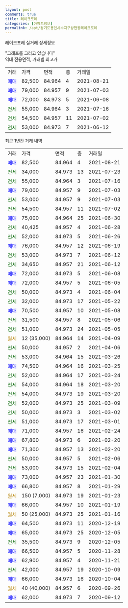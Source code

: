 ```yaml
---
layout: post
comments: true
title: 레이크포레
categories: [아파트정보]
permalink: /apt/경기도용인시수지구상현동레이크포레
---
```


레이크포레 실거래 상세정보

<script type="text/javascript">
  google.charts.load('current', {'packages':['line', 'corechart']});
  google.charts.setOnLoadCallback(drawChart);

  function drawChart() {
    var data = new google.visualization.DataTable();
    data.addColumn('date', '거래일');
    data.addColumn('number', "매매");
    data.addColumn('number', "전세");
    data.addColumn('number', "전매");

    data.addRows([[new Date(Date.parse("2021-08-21")), 82500, null, null], [new Date(Date.parse("2021-07-23")), null, 34000, null], [new Date(Date.parse("2021-07-16")), null, 55000, null], [new Date(Date.parse("2021-07-03")), 79000, null, null], [new Date(Date.parse("2021-07-03")), null, 53000, null], [new Date(Date.parse("2021-07-02")), null, 54500, null], [new Date(Date.parse("2021-06-30")), 75000, null, null], [new Date(Date.parse("2021-06-28")), null, 40425, null], [new Date(Date.parse("2021-06-26")), null, 52000, null], [new Date(Date.parse("2021-06-19")), 76000, null, null], [new Date(Date.parse("2021-06-12")), null, 53000, null], [new Date(Date.parse("2021-06-12")), null, 34650, null], [new Date(Date.parse("2021-06-08")), 72000, null, null], [new Date(Date.parse("2021-06-05")), 72000, null, null], [new Date(Date.parse("2021-06-04")), null, 50000, null], [new Date(Date.parse("2021-05-22")), null, 32000, null], [new Date(Date.parse("2021-05-08")), 70500, null, null], [new Date(Date.parse("2021-05-06")), null, 31500, null], [new Date(Date.parse("2021-05-05")), null, 51000, null], [new Date(Date.parse("2021-04-09")), null, null, null], [new Date(Date.parse("2021-04-06")), null, 50000, null], [new Date(Date.parse("2021-03-26")), null, 53000, null], [new Date(Date.parse("2021-03-25")), 74500, null, null], [new Date(Date.parse("2021-03-24")), null, 52000, null], [new Date(Date.parse("2021-03-20")), null, 54000, null], [new Date(Date.parse("2021-03-20")), null, 54000, null], [new Date(Date.parse("2021-03-09")), null, 52000, null], [new Date(Date.parse("2021-03-02")), null, 50000, null], [new Date(Date.parse("2021-03-01")), null, 51000, null], [new Date(Date.parse("2021-02-24")), 71000, null, null], [new Date(Date.parse("2021-02-20")), 67800, null, null], [new Date(Date.parse("2021-02-20")), 71300, null, null], [new Date(Date.parse("2021-02-06")), null, 50000, null], [new Date(Date.parse("2021-02-04")), null, 53000, null], [new Date(Date.parse("2021-01-30")), 73000, null, null], [new Date(Date.parse("2021-01-29")), 66800, null, null], [new Date(Date.parse("2021-01-23")), null, null, null], [new Date(Date.parse("2021-01-19")), 66000, null, null], [new Date(Date.parse("2021-01-16")), null, null, null], [new Date(Date.parse("2020-12-19")), 64500, null, null], [new Date(Date.parse("2020-12-05")), 65000, null, null], [new Date(Date.parse("2020-12-05")), null, 35500, null], [new Date(Date.parse("2020-11-28")), 66500, null, null], [new Date(Date.parse("2020-11-21")), 62900, null, null], [new Date(Date.parse("2020-10-09")), null, 42000, null], [new Date(Date.parse("2020-10-04")), 66000, null, null], [new Date(Date.parse("2020-09-26")), null, null, null], [new Date(Date.parse("2020-09-12")), 62000, null, null]]);

    var options = {
      hAxis: {
        format: 'yyyy/MM/dd'
      },    
      lineWidth: 0,
      pointsVisible: true,    
      title: '최근 1년간 유형별 실거래가 분포',
      legend: { position: 'bottom' }
    };

    var formatter = new google.visualization.NumberFormat({pattern:'###,###'} );
    formatter.format(data, 1);
    formatter.format(data, 2);
    
    setTimeout(function() {
        var chart = new google.visualization.LineChart(document.getElementById('columnchart_material'));
        chart.draw(data, (options));
        document.getElementById('loading').style.display = 'none';
    }, 1000);
  }
</script>


<div id="loading" style="z-index:20; display: block; margin-left: 0px">"그래프를 그리고 있습니다"</div>
<div id="columnchart_material" style="width: 95%; margin-left: 0px; display: block"></div>
<!-- contents start -->
역대 전용면적, 거래별 최고가
<table class="sortable">
    <tr>
      <td>거래</td>
      <td>가격</td>
      <td>면적</td>
      <td>층</td>
      <td>거래일</td>
    </tr>
        <tr>
          <td><a style="color: blue">매매</a></td>
          <td>82,500</td>
          <td>84.964</td>
          <td>4</td>
          <td>2021-08-21</td>
        </tr>            <tr>
          <td><a style="color: blue">매매</a></td>
          <td>79,000</td>
          <td>84.957</td>
          <td>9</td>
          <td>2021-07-03</td>
        </tr>            <tr>
          <td><a style="color: blue">매매</a></td>
          <td>72,000</td>
          <td>84.973</td>
          <td>5</td>
          <td>2021-06-08</td>
        </tr>        
        <tr>
              <td><a style="color: darkgreen">전세</a></td>
              <td>55,000</td>
              <td>84.964</td>
              <td>3</td>
              <td>2021-07-16</td>
            </tr>            <tr>
              <td><a style="color: darkgreen">전세</a></td>
              <td>54,500</td>
              <td>84.957</td>
              <td>11</td>
              <td>2021-07-02</td>
            </tr>            <tr>
              <td><a style="color: darkgreen">전세</a></td>
              <td>53,000</td>
              <td>84.973</td>
              <td>7</td>
              <td>2021-06-12</td>
            </tr>        
    
</table>

최근 1년간 거래 내역

<table class="sortable">
    <tr>
      <td>거래</td>
      <td>가격</td>
      <td>면적</td>
      <td>층</td>
      <td>거래일</td>
    </tr>
    <tr>
      <td><a style="color: blue">매매</a></td>
      <td>82,500</td>
      <td>84.964</td>
      <td>4</td>
      <td>2021-08-21</td>
    </tr>          <tr>
      <td><a style="color: darkgreen">전세</a></td>
      <td>34,000</td>
      <td>84.973</td>
      <td>13</td>
      <td>2021-07-23</td>
    </tr>          <tr>
      <td><a style="color: darkgreen">전세</a></td>
      <td>55,000</td>
      <td>84.964</td>
      <td>3</td>
      <td>2021-07-16</td>
    </tr>          <tr>
      <td><a style="color: blue">매매</a></td>
      <td>79,000</td>
      <td>84.957</td>
      <td>9</td>
      <td>2021-07-03</td>
    </tr>          <tr>
      <td><a style="color: darkgreen">전세</a></td>
      <td>53,000</td>
      <td>84.957</td>
      <td>9</td>
      <td>2021-07-03</td>
    </tr>          <tr>
      <td><a style="color: darkgreen">전세</a></td>
      <td>54,500</td>
      <td>84.957</td>
      <td>11</td>
      <td>2021-07-02</td>
    </tr>          <tr>
      <td><a style="color: blue">매매</a></td>
      <td>75,000</td>
      <td>84.964</td>
      <td>25</td>
      <td>2021-06-30</td>
    </tr>          <tr>
      <td><a style="color: darkgreen">전세</a></td>
      <td>40,425</td>
      <td>84.957</td>
      <td>4</td>
      <td>2021-06-28</td>
    </tr>          <tr>
      <td><a style="color: darkgreen">전세</a></td>
      <td>52,000</td>
      <td>84.973</td>
      <td>5</td>
      <td>2021-06-26</td>
    </tr>          <tr>
      <td><a style="color: blue">매매</a></td>
      <td>76,000</td>
      <td>84.957</td>
      <td>12</td>
      <td>2021-06-19</td>
    </tr>          <tr>
      <td><a style="color: darkgreen">전세</a></td>
      <td>53,000</td>
      <td>84.973</td>
      <td>7</td>
      <td>2021-06-12</td>
    </tr>          <tr>
      <td><a style="color: darkgreen">전세</a></td>
      <td>34,650</td>
      <td>84.957</td>
      <td>21</td>
      <td>2021-06-12</td>
    </tr>          <tr>
      <td><a style="color: blue">매매</a></td>
      <td>72,000</td>
      <td>84.973</td>
      <td>5</td>
      <td>2021-06-08</td>
    </tr>          <tr>
      <td><a style="color: blue">매매</a></td>
      <td>72,000</td>
      <td>84.957</td>
      <td>5</td>
      <td>2021-06-05</td>
    </tr>          <tr>
      <td><a style="color: darkgreen">전세</a></td>
      <td>50,000</td>
      <td>84.973</td>
      <td>4</td>
      <td>2021-06-04</td>
    </tr>          <tr>
      <td><a style="color: darkgreen">전세</a></td>
      <td>32,000</td>
      <td>84.973</td>
      <td>17</td>
      <td>2021-05-22</td>
    </tr>          <tr>
      <td><a style="color: blue">매매</a></td>
      <td>70,500</td>
      <td>84.957</td>
      <td>10</td>
      <td>2021-05-08</td>
    </tr>          <tr>
      <td><a style="color: darkgreen">전세</a></td>
      <td>31,500</td>
      <td>84.957</td>
      <td>8</td>
      <td>2021-05-06</td>
    </tr>          <tr>
      <td><a style="color: darkgreen">전세</a></td>
      <td>51,000</td>
      <td>84.973</td>
      <td>24</td>
      <td>2021-05-05</td>
    </tr>          <tr>
      <td><a style="color: darkgoldenrod">월세</a></td>
      <td>12 (35,000)</td>
      <td>84.964</td>
      <td>14</td>
      <td>2021-04-09</td>
    </tr>          <tr>
      <td><a style="color: darkgreen">전세</a></td>
      <td>50,000</td>
      <td>84.957</td>
      <td>2</td>
      <td>2021-04-06</td>
    </tr>          <tr>
      <td><a style="color: darkgreen">전세</a></td>
      <td>53,000</td>
      <td>84.964</td>
      <td>15</td>
      <td>2021-03-26</td>
    </tr>          <tr>
      <td><a style="color: blue">매매</a></td>
      <td>74,500</td>
      <td>84.964</td>
      <td>16</td>
      <td>2021-03-25</td>
    </tr>          <tr>
      <td><a style="color: darkgreen">전세</a></td>
      <td>52,000</td>
      <td>84.964</td>
      <td>17</td>
      <td>2021-03-24</td>
    </tr>          <tr>
      <td><a style="color: darkgreen">전세</a></td>
      <td>54,000</td>
      <td>84.964</td>
      <td>18</td>
      <td>2021-03-20</td>
    </tr>          <tr>
      <td><a style="color: darkgreen">전세</a></td>
      <td>54,000</td>
      <td>84.973</td>
      <td>19</td>
      <td>2021-03-20</td>
    </tr>          <tr>
      <td><a style="color: darkgreen">전세</a></td>
      <td>52,000</td>
      <td>84.973</td>
      <td>25</td>
      <td>2021-03-09</td>
    </tr>          <tr>
      <td><a style="color: darkgreen">전세</a></td>
      <td>50,000</td>
      <td>84.973</td>
      <td>3</td>
      <td>2021-03-02</td>
    </tr>          <tr>
      <td><a style="color: darkgreen">전세</a></td>
      <td>51,000</td>
      <td>84.973</td>
      <td>17</td>
      <td>2021-03-01</td>
    </tr>          <tr>
      <td><a style="color: blue">매매</a></td>
      <td>71,000</td>
      <td>84.957</td>
      <td>16</td>
      <td>2021-02-24</td>
    </tr>          <tr>
      <td><a style="color: blue">매매</a></td>
      <td>67,800</td>
      <td>84.973</td>
      <td>6</td>
      <td>2021-02-20</td>
    </tr>          <tr>
      <td><a style="color: blue">매매</a></td>
      <td>71,300</td>
      <td>84.957</td>
      <td>13</td>
      <td>2021-02-20</td>
    </tr>          <tr>
      <td><a style="color: darkgreen">전세</a></td>
      <td>50,000</td>
      <td>84.957</td>
      <td>5</td>
      <td>2021-02-06</td>
    </tr>          <tr>
      <td><a style="color: darkgreen">전세</a></td>
      <td>53,000</td>
      <td>84.973</td>
      <td>15</td>
      <td>2021-02-04</td>
    </tr>          <tr>
      <td><a style="color: blue">매매</a></td>
      <td>73,000</td>
      <td>84.957</td>
      <td>23</td>
      <td>2021-01-30</td>
    </tr>          <tr>
      <td><a style="color: blue">매매</a></td>
      <td>66,800</td>
      <td>84.957</td>
      <td>8</td>
      <td>2021-01-29</td>
    </tr>          <tr>
      <td><a style="color: darkgoldenrod">월세</a></td>
      <td>150 (7,000)</td>
      <td>84.973</td>
      <td>19</td>
      <td>2021-01-23</td>
    </tr>          <tr>
      <td><a style="color: blue">매매</a></td>
      <td>66,000</td>
      <td>84.957</td>
      <td>10</td>
      <td>2021-01-19</td>
    </tr>          <tr>
      <td><a style="color: darkgoldenrod">월세</a></td>
      <td>50 (25,000)</td>
      <td>84.973</td>
      <td>25</td>
      <td>2021-01-16</td>
    </tr>          <tr>
      <td><a style="color: blue">매매</a></td>
      <td>64,500</td>
      <td>84.973</td>
      <td>11</td>
      <td>2020-12-19</td>
    </tr>          <tr>
      <td><a style="color: blue">매매</a></td>
      <td>65,000</td>
      <td>84.973</td>
      <td>25</td>
      <td>2020-12-05</td>
    </tr>          <tr>
      <td><a style="color: darkgreen">전세</a></td>
      <td>35,500</td>
      <td>84.973</td>
      <td>9</td>
      <td>2020-12-05</td>
    </tr>          <tr>
      <td><a style="color: blue">매매</a></td>
      <td>66,500</td>
      <td>84.957</td>
      <td>5</td>
      <td>2020-11-28</td>
    </tr>          <tr>
      <td><a style="color: blue">매매</a></td>
      <td>62,900</td>
      <td>84.957</td>
      <td>4</td>
      <td>2020-11-21</td>
    </tr>          <tr>
      <td><a style="color: darkgreen">전세</a></td>
      <td>42,000</td>
      <td>84.957</td>
      <td>19</td>
      <td>2020-10-09</td>
    </tr>          <tr>
      <td><a style="color: blue">매매</a></td>
      <td>66,000</td>
      <td>84.973</td>
      <td>16</td>
      <td>2020-10-04</td>
    </tr>          <tr>
      <td><a style="color: darkgoldenrod">월세</a></td>
      <td>40 (40,000)</td>
      <td>84.957</td>
      <td>6</td>
      <td>2020-09-26</td>
    </tr>          <tr>
      <td><a style="color: blue">매매</a></td>
      <td>62,000</td>
      <td>84.973</td>
      <td>7</td>
      <td>2020-09-12</td>
    </tr>      </table>
<!-- contents end -->    

